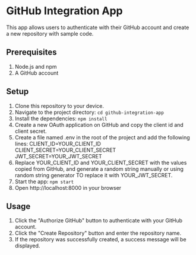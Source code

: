 # GitHub Integration App
This app allows users to authenticate with their GitHub account and create a new repository with sample code.

## Prerequisites
1. Node.js and npm
2. A GitHub account


## Setup
1. Clone this repository to your device.
2. Navigate to the project directory: `cd github-integration-app`
3. Install the dependencies: `npm install`
4. Create a new OAuth application on GitHub and copy the client id and client secret.
5. Create a file named .env in the root of the project and add the following lines:
    CLIENT_ID=YOUR_CLIENT_ID
    CLIENT_SECRET=YOUR_CLIENT_SECRET
    JWT_SECRET=YOUR_JWT_SECRET
6. Replace YOUR_CLIENT_ID and YOUR_CLIENT_SECRET with the values copied from GitHub, and generate a random string manually or using random string generator TO replace it with YOUR_JWT_SECRET.
7. Start the app: `npm start`
8. Open http://localhost:8000 in your browser


## Usage
1. Click the "Authorize GitHub" button to authenticate with your GitHub account.
2. Click the "Create Repository" button and enter the repository name.
3. If the repository was successfully created, a success message will be displayed.
